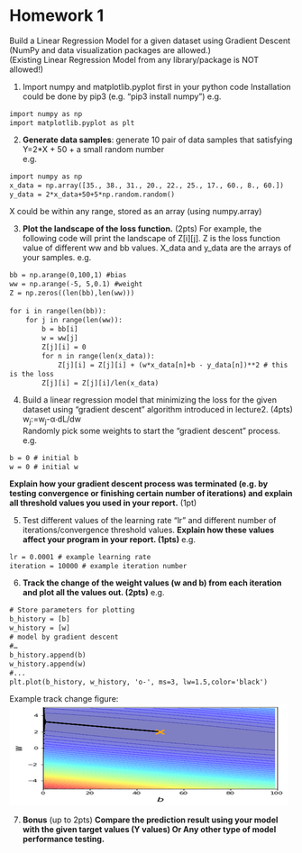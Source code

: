# Homework 1

Build a Linear Regression Model for a given dataset using Gradient Descent  
(NumPy and data visualization packages are allowed.)  
(Existing Linear Regression Model from any library/package is NOT allowed!)

1.	Import numpy and matplotlib.pyplot first in your python code 
Installation could be done by pip3  (e.g. “pip3 install numpy”)
e.g.
```
import numpy as np
import matplotlib.pyplot as plt
```

2.	**Generate data samples**: generate 10 pair of data samples that satisfying  
Y=2*X + 50 + a small random number   
e.g.
```
import numpy as np
x_data = np.array([35., 38., 31., 20., 22., 25., 17., 60., 8., 60.])
y_data = 2*x_data+50+5*np.random.random()
```
X could be within any range, stored as an array (using numpy.array)

3.	**Plot the landscape of the loss function.**  (2pts)
For example, the following code will print the landscape of Z[i][j]. Z is the loss function value of different ww and bb values.
X_data and y_data are the arrays of your samples.
e.g.
```
bb = np.arange(0,100,1) #bias
ww = np.arange(-5, 5,0.1) #weight
Z = np.zeros((len(bb),len(ww)))
 
for i in range(len(bb)):
    for j in range(len(ww)):
        b = bb[i]
        w = ww[j]
        Z[j][i] = 0        
        for n in range(len(x_data)):
            Z[j][i] = Z[j][i] + (w*x_data[n]+b - y_data[n])**2 # this is the loss 
        Z[j][i] = Z[j][i]/len(x_data)
```        

4.	Build a linear regression model that minimizing the loss for the given dataset using “gradient descent” algorithm introduced in lecture2.     (4pts)  
w<sub>j</sub>:=w<sub>j</sub>-α∙dL/dw  
Randomly pick some weights to start the “gradient descent” process. 
e.g.
```
b = 0 # initial b
w = 0 # initial w
```
**Explain how your gradient descent process was terminated (e.g. by testing convergence or finishing certain number of iterations) and explain all threshold values you used in your report.**    (1pt)
 
5.	Test different values of the learning rate “lr” and different number of iterations/convergence threshold values. 
**Explain how these values affect your program in your report.  (1pts)**
e.g.
```
lr = 0.0001 # example learning rate
iteration = 10000 # example iteration number
```

6.	**Track the change of the weight values (w and b) from each iteration and plot all the values out.  (2pts)**
e.g.
```
# Store parameters for plotting
b_history = [b]
w_history = [w]
# model by gradient descent
#…
b_history.append(b)
w_history.append(w)
#...
plt.plot(b_history, w_history, 'o-', ms=3, lw=1.5,color='black')
```

Example track change figure:  
![Track Change](Picture1.tif) 

7.	**Bonus** (up to 2pts)
**Compare the prediction result using your model with the given target values (Y values)
Or 
Any other type of model performance testing.**
